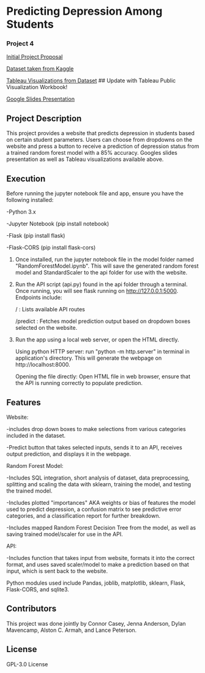 # Predicting Depression Among Students
### Project 4
[Initial Project Proposal](https://github.com/Sorted-Filtered/Student-Depression/blob/main/Project%20proposal%20-%20project%204.docx)

[Dataset taken from Kaggle](https://www.kaggle.com/datasets/adilshamim8/student-depression-dataset/data)

[Tableau Visualizations from Dataset](https://www.tableau.com)  ## Update with Tableau Public Visualization Workbook!

[Google Slides Presentation](https://docs.google.com/presentation/d/1EdIuKcOOn9DrwLD_oTe0_vwz1WLMgdN1JRT_LCTdI54/edit?usp=sharing)

## Project Description
This project provides a website that predicts depression in students based on certain student parameters. Users can choose from dropdowns on the website and press a button to receive a prediction of depression status from a trained random forest model with a 85% accuracy. Googles slides presentation as well as Tableau visualizations available above. 

## Execution
Before running the jupyter notebook file and app, ensure you have the following installed:

-Python 3.x

-Jupyter Notebook (pip install notebook)

-Flask (pip install flask)

-Flask-CORS (pip install flask-cors)

1. Once installed, run the jupyter notebook file in the model folder named "RandomForestModel.ipynb". This will save the generated random forest model and StandardScaler to the api folder for use with the website.
2. Run the API script (api.py) found in the api folder through a terminal. Once running, you will see flask running on http://127.0.0.1:5000. Endpoints include:

     / : Lists available API routes
   
     /predict : Fetches model prediction output based on dropdown boxes selected on the website.

4. Run the app using a local web server, or open the HTML directly.

     Using python HTTP server: run "python -m http.server" in terminal in application's directory. This will generate the webpage on http://localhost:8000.
   
     Opening the file directly: Open HTML file in web browser, ensure that the API is running correctly to populate prediction.

## Features
Website:

-includes drop down boxes to make selections from various categories included in the dataset.

-Predict button that takes selected inputs, sends it to an API, receives output prediction, and displays it in the webpage.


Random Forest Model:

-Includes SQL integration, short analysis of dataset, data preprocessing, splitting and scaling the data with sklearn, training the model, and testing the trained model.

-Includes plotted "importances" AKA weights or bias of features the model used to predict depression, a confusion matrix to see predictive error categories, and a classification report for further breakdown.

-Includes mapped Random Forest Decision Tree from the model, as well as saving trained model/scaler for use in the API.


API:

-Includes function that takes input from website, formats it into the correct format, and uses saved scaler/model to make a prediction based on that input, which is sent back to the website.

Python modules used include Pandas, joblib, matplotlib, sklearn, Flask, Flask-CORS, and sqlite3.


## Contributors
This project was done jointly by Connor Casey, Jenna Anderson, Dylan Mavencamp, Alston C. Armah, and Lance Peterson.

## License
GPL-3.0 License
